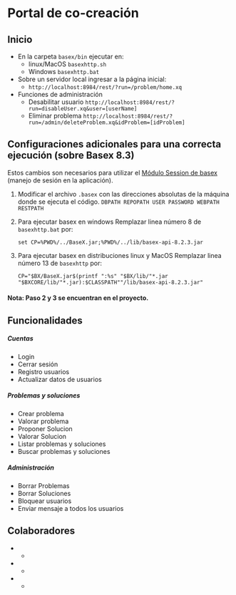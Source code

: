 Portal de co-creación  
==================

## Inicio 
* En la carpeta ```basex/bin``` ejecutar en:
	* linux/MacOS ```basexhttp.sh ``` 
	* Windows ```basexhttp.bat``` 
* Sobre un servidor local ingresar a la página inicial:
	* ```http://localhost:8984/rest/?run=/problem/home.xq```
* Funciones de administración
	* Desabilitar usuario ```http://localhost:8984/rest/?run=disableUser.xq&user=[userName]```
	* Eliminar problema ```http://localhost:8984/rest/?run=/admin/deleteProblem.xq&idProblem=[idProblem]```


## Configuraciones adicionales para una correcta ejecución (sobre Basex 8.3) ##
Estos cambios son necesarios para utilizar el [Módulo Session de basex](http://docs.basex.org/wiki/Session_Module) (manejo de sesión en la aplicación).

1. Modificar el archivo ```.basex``` con las direcciones absolutas de la máquina donde se ejecuta el código. 
```DBPATH REPOPATH USER PASSWORD WEBPATH RESTPATH```

1. Para ejecutar basex en windows
Remplazar linea número 8 de ```basexhttp.bat``` por:

	```set CP=%PWD%/../BaseX.jar;%PWD%/../lib/basex-api-8.2.3.jar```

1. Para ejecutar basex en distribuciones linux y MacOS
Remplazar linea número 13 de ```basexhttp``` por: 

	```CP="$BX/BaseX.jar$(printf ":%s" "$BX/lib/"*.jar "$BXCORE/lib/"*.jar):$CLASSPATH""/lib/basex-api-8.2.3.jar"```

#### Nota: Paso 2 y 3 se encuentran en el proyecto. 

## Funcionalidades  
##### Cuentas
* Login
* Cerrar sesión 
* Registro usuarios
* Actualizar datos de usuarios

##### Problemas y soluciones 
* Crear problema
* Valorar problema
* Proponer Solucion
* Valorar Solucion
* Listar problemas y soluciones
* Buscar problemas y soluciones

##### Administración
* Borrar Problemas
* Borrar Soluciones
* Bloquear usuarios
* Enviar mensaje a todos los usuarios

## Colaboradores  
* -
* -
* -

